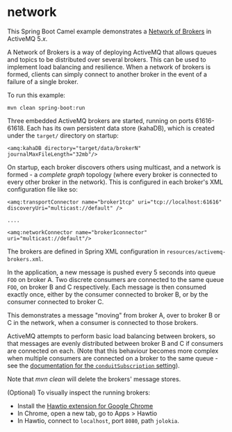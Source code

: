 # network

This Spring Boot Camel example demonstrates a [Network of Brokers][2] in ActiveMQ 5._x_.

A Network of Brokers is a way of deploying ActiveMQ that allows queues and topics to be distributed over several brokers. This can be used to implement load balancing and resilience. When a network of brokers is formed, clients can simply connect to another broker in the event of a failure of a single broker.

To run this example:

    mvn clean spring-boot:run

Three embedded ActiveMQ brokers are started, running on ports 61616-61618. Each has its own persistent data store (kahaDB), which is created under the `target/` directory on startup:

    <amq:kahaDB directory="target/data/brokerN" journalMaxFileLength="32mb"/>

On startup, each broker discovers others using multicast, and a network is formed - a _complete graph_ topology (where every broker is connected to every other broker in the network). This is configured in each broker's XML configuration file like so:

    <amq:transportConnector name="broker1tcp" uri="tcp://localhost:61616" discoveryUri="multicast://default" />

    ....

    <amq:networkConnector name="broker1connector" uri="multicast://default"/>

The brokers are defined in Spring XML configuration in `resources/activemq-brokers.xml`.

In the application, a new message is pushed every 5 seconds into queue `FOO` on broker A. Two discrete consumers are connected to the same queue `FOO`, on broker B and C respectively. Each message is then consumed exactly once, either by the consumer connected to broker B, or by the consumer connected to broker C.

This demonstrates a message "moving" from broker A, over to broker B or C in the network, when a consumer is connected to those brokers.

ActiveMQ attempts to perform basic load balancing between brokers, so that messages are evenly distributed between broker B and C if consumers are connected on each. (Note that this behaviour becomes more complex when multiple consumers are connected on a broker to the same queue - see the [documentation for the `conduitSubscription` setting][2]).

Note that _mvn clean_ will delete the brokers' message stores.

(Optional) To visually inspect the running brokers:

- Install the [Hawtio extension for Google Chrome][1]
- In Chrome, open a new tab, go to Apps > Hawtio
- In Hawtio, connect to `localhost`, port `8080`, path `jolokia`.


[1]: https://chrome.google.com/webstore/detail/hawtio/aemcedanjggpkpeghpmlmioopekhhppl
[2]: http://activemq.apache.org/networks-of-brokers.html

